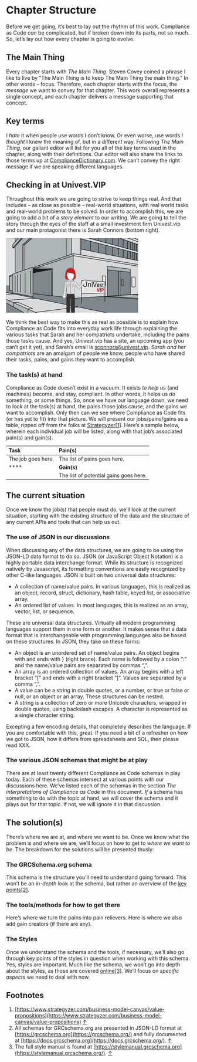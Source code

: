 # Chapter Structure

Before we get going, it’s best to lay out the rhythm of this work. Compliance as Code _can_ be complicated, but if broken down into its parts, not so much. So, let’s lay out how every chapter is going to evolve.

## The Main Thing

Every chapter starts with _The Main Thing_. Steven Covey coined a phrase I like to live by “The Main Thing is to keep The Main Thing the main thing.” In other words – focus. Therefore, each chapter starts with the focus, the _message_ we want to convey for that chapter. This work overall represents a single concept, and each chapter delivers a message supporting that concept.

## Key terms

I _hate_ it when people use words I don’t know. Or even worse, use words _I thought_ I knew the meaning of, but in a different way. Following _The Main Thing_, our gallant editor will list for you all of the key terms used in the chapter, along with their definitions. Our editor will also share the links to those terms up at [ComplianceDictionary.com](https://compliancedictionary.com). We can’t convey the right message if we are speaking different languages.

## Checking in at Univest.VIP

Throughout this work we are going to strive to keep things real. And that includes – as close as possible – real-world situations, with real world tasks and real-world problems to be solved. In order to accomplish this, we are going to add a bit of a _story element_ to our writing. We are going to tell the story through the eyes of the staff at a small investment firm Univest.vip and our main protagonist there is Sarah Connors \(bottom right\).

![Univest&apos;s HQ office](../.gitbook/assets/0.png)

We think the best way to make this as real as possible is to explain how Compliance as Code fits into everyday work life through explaining the various tasks that Sarah and her compatriots undertake, including the pains those tasks cause. And yes, Univest.vip has a site, an upcoming app \(you can’t get it yet\), and Sarah’s email is [sconnors@univest.vip](mailto:sconnors@univest.vip). _Sarah and her compatriots_ are an amalgam of people we know, people who have shared their tasks, pains, and gains they want to accomplish.

### The task\(s\) at hand

Compliance as Code doesn’t exist in a vacuum. It exists _to help us_ \(and machines\) become, and stay, compliant. In other words, it helps us _do_ something, or some things. So, once we have our language down, we need to look at the task\(s\) at hand, the pains those jobs cause, and the gains we want to accomplish. Only then can we see where Compliance as Code fits \(or has yet to fit\) into that picture. We will present our jobs/pains/gains as a table, ripped off from the folks at [Strategyzer](https://www.strategyzer.com/business-model-canvas/value-propositions)[\[1\]](). Here’s a sample below, wherein each individual job will be listed, along with that job’s associated pain\(s\) and gain\(s\).

| **Task** | **Pain\(s\)** |
| :--- | :--- |
| The job goes here. | The list of pains goes here. |
| \*\*\*\* | **Gain\(s\)** |
|  | The list of potential gains goes here. |

## The current situation

Once we know the job\(s\) that people must do, we’ll look at the current situation, starting with the existing structure of the data and the structure of any current APIs and tools that can help us out.

### The use of JSON in our discussions

When discussing any of the data structures, we are going to be using the JSON-LD data format to do so. JSON \(or JavaScript Object Notation\) is a highly portable data interchange format. While its structure is recognized natively by Javascript, its formatting conventions are easily recognized by other C-like languages. JSON is built on two universal data structures:

* A collection of name/value pairs. In various languages, this is realized as an object, record, struct, dictionary, hash table, keyed list, or associative array.
* An ordered list of values. In most languages, this is realized as an array, vector, list, or sequence.

These are universal data structures. Virtually all modern programming languages support them in one form or another. It makes sense that a data format that is interchangeable with programming languages also be based on these structures. In JSON, they take on these forms:

* An object is an unordered set of name/value pairs. An object begins with and ends with } \(right brace\). Each name is followed by a colon “:” and the name/value pairs are separated by commas “,”.
* An array is an ordered collection of values. An array begins with a left bracket “\[“ and ends with a right bracket “\]”. Values are separated by a comma “,”.
* A value can be a string in double quotes, or a number, or true or false or null, or an object or an array. These structures can be nested.
* A string is a collection of zero or more Unicode characters, wrapped in double quotes, using backslash escapes. A character is represented as a single character string.

Excepting a few encoding details, that completely describes the language. If you are comfortable with this, great. If you need a bit of a refresher on how we got to JSON, how it differs from spreadsheets and SQL, then please read XXX.

### The various JSON schemas that might be at play

There are at least twenty different Compliance as Code schemas in play today. Each of these schemas intersect at various points with our discussions here. We’ve listed each of the schemas in the section _The interpretations of Compliance as Code_ in this document. _If_ a schema has something to do with the topic at hand, we will cover the schema and it plays out for that topic. If not, we will ignore it in that discussion.

## The solution\(s\)

There’s where we are at, and where we want to be. Once we know what the problem is and where we are, we’ll focus on how to get to _where we want to be_. The breakdown for the solutions will be presented thusly:

### The GRCSchema.org schema

This schema is the structure you’ll need to understand going forward. This won’t be an _in-depth_ look at the schema, but rather an overview of the [key points](https://docs.grcschema.org/)[\[2\]]().

### The tools/methods for how to get there

Here’s where we turn the pains into pain relievers. Here is where we also add gain creators \(if there are any\).

### The Styles

Once we understand the schema and the tools, if necessary, we’ll also go through key points of the styles in question when working with this schema. Yes, styles are important. Much like the schema, we won’t go into depth about the styles, as those are covered [online](https://stylemanual.grcschema.org/)[\[3\]](). We’ll focus on _specific aspects_ we need to deal with now.

## Footnotes

1.  [https://www.strategyzer.com/business-model-canvas/value-propositions](https://www.strategyzer.com/business-model-canvas/value-propositions) [↑]()
2.  All schemas for GRCschema.org are presented in JSON-LD format at [https://grcschema.org](https://grcschema.org/) and fully documented at [https://docs.grcschema.org](https://docs.grcschema.org/). [↑]()
3.  The full style manual is found at [https://stylemanual.grcschema.org](https://stylemanual.grcschema.org/). [↑]()

